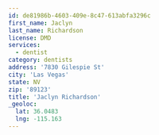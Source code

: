 ```yaml
---
id: de81986b-4603-409e-8c47-613abfa3296c
first_name: Jaclyn
last_name: Richardson
license: DMD
services:
  - dentist
category: dentists
address: '7830 Gilespie St'
city: 'Las Vegas'
state: NV
zip: '89123'
title: 'Jaclyn Richardson'
_geoloc:
  lat: 36.0483
  lng: -115.163
---
```

